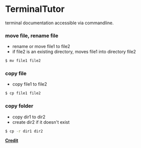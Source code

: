 # TerminalTutor

terminal documentation accessible via commandline.

### move file, rename file

* rename or move file1 to file2
* if file2 is an existing directory, moves file1 into directory file2

```bash
$ mv file1 file2
```

### copy file

* copy file1 to file2

```bash
$ cp file1 file2
```
### copy folder

* copy dir1 to dir2
* create dir2 if it doesn't exist
```bash
$ cp -r dir1 dir2
```

**[Credit](https://files.fosswire.com/2007/08/fwunixref.pdf)**
